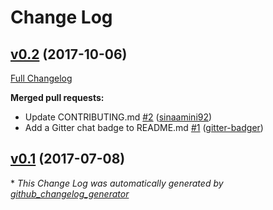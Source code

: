 # Change Log

## [v0.2](https://github.com/Qolzam/react-social-network/tree/v0.2) (2017-10-06)
[Full Changelog](https://github.com/Qolzam/react-social-network/compare/v0.1...v0.2)

**Merged pull requests:**

- Update CONTRIBUTING.md [\#2](https://github.com/Qolzam/react-social-network/pull/2) ([sinaamini92](https://github.com/sinaamini92))
- Add a Gitter chat badge to README.md [\#1](https://github.com/Qolzam/react-social-network/pull/1) ([gitter-badger](https://github.com/gitter-badger))

## [v0.1](https://github.com/Qolzam/react-social-network/tree/v0.1) (2017-07-08)


\* *This Change Log was automatically generated by [github_changelog_generator](https://github.com/skywinder/Github-Changelog-Generator)*
